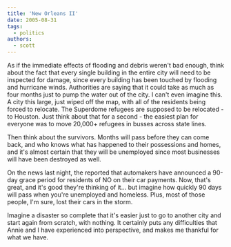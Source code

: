 ```yaml
---
title: 'New Orleans II'
date: 2005-08-31
tags:
  - politics
authors:
  - scott
---
```


As if the immediate effects of flooding and debris weren't bad enough, think about the fact that every single building in the entire city will need to be inspected for damage, since every building has been touched by flooding and hurricane winds. Authorities are saying that it could take as much as four months just to pump the water out of the city. I can't even imagine this. A city this large, just wiped off the map, with all of the residents being forced to relocate. The Superdome refugees are supposed to be relocated - to Houston. Just think about that for a second - the easiest plan for everyone was to move 20,000+ refugees in busses across state lines.

Then think about the survivors. Months will pass before they can come back, and who knows what has happened to their possessions and homes, and it's almost certain that they will be unemployed since most businesses will have been destroyed as well.

On the news last night, the reported that automakers have announced a 90-day grace period for residents of NO on their car payments. Now, that's great, and it's good they're thinking of it... but imagine how quickly 90 days will pass when you're unemployed and homeless. Plus, most of those people, I'm sure, lost their cars in the storm.

Imagine a disaster so complete that it's easier just to go to another city and start again from scratch, with nothing. It certainly puts any difficulties that Annie and I have experienced into perspective, and makes me thankful for what we have.
